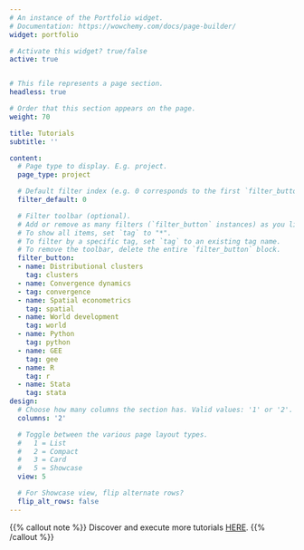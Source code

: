 ```yaml
---
# An instance of the Portfolio widget.
# Documentation: https://wowchemy.com/docs/page-builder/
widget: portfolio

# Activate this widget? true/false
active: true


# This file represents a page section.
headless: true

# Order that this section appears on the page.
weight: 70

title: Tutorials
subtitle: ''

content:
  # Page type to display. E.g. project.
  page_type: project

  # Default filter index (e.g. 0 corresponds to the first `filter_button` instance below).
  filter_default: 0

  # Filter toolbar (optional).
  # Add or remove as many filters (`filter_button` instances) as you like.
  # To show all items, set `tag` to "*".
  # To filter by a specific tag, set `tag` to an existing tag name.
  # To remove the toolbar, delete the entire `filter_button` block.
  filter_button:
  - name: Distributional clusters
    tag: clusters
  - name: Convergence dynamics
  - tag: convergence
  - name: Spatial econometrics
    tag: spatial
  - name: World development
    tag: world
  - name: Python
    tag: python
  - name: GEE
    tag: gee
  - name: R
    tag: r
  - name: Stata
    tag: stata
design:
  # Choose how many columns the section has. Valid values: '1' or '2'.
  columns: '2'

  # Toggle between the various page layout types.
  #   1 = List
  #   2 = Compact
  #   3 = Card
  #   5 = Showcase
  view: 5

  # For Showcase view, flip alternate rows?
  flip_alt_rows: false
---
```


{{% callout note %}}
Discover and execute more tutorials [HERE](https://deepnote.com/@carlos-mendez).
{{% /callout %}}

</center>



